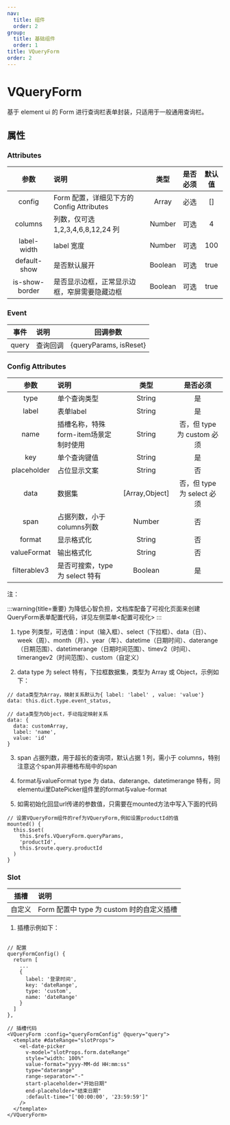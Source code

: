 ```yaml
---
nav:
  title: 组件
  order: 2
group:
  title: 基础组件
  order: 1
title: VQueryForm
order: 2
---
```


# VQueryForm

基于 element ui 的 Form 进行查询栏表单封装，只适用于一般通用查询栏。

## 属性

### Attributes

|    参数     | 说明                                          |  类型   | 是否必须 | 默认值 |
| :---------: | :-------------------------------------------- | :-----: | :------: | :----: |
|   config     | Form 配置，详细见下方的 Config Attributes |  Array  |   必选   |   []   |
|   columns   | 列数，仅可选 1,2,3,4,6,8,12,24 列               | Number  |   可选   |   4    |
| label-width  | label 宽度                                    | Number  |   可选   |  100   |
| default-show | 是否默认展开                                  | Boolean |   可选   |  true  |
| is-show-border | 是否显示边框，正常显示边框，窄屏需要隐藏边框                               | Boolean |   可选   |  true  |


### Event

| 事件  | 说明     |        回调参数        |
| :---: | :------- | :--------------------: |
| query | 查询回调 | {queryParams, isReset} |

### Config Attributes

|    参数     | 说明                        |      类型      |          是否必须          |
| :---------: | :-------------------------- | :------------: | :------------------------: |
|    type     | 单个查询类型                |     String     |             是             |
|    label     | 表单label                |     String     |             是             |
|    name     | 插槽名称，特殊form-item场景定制时使用         |     String     |            否，但 type 为 custom 必须             |
|     key     | 单个查询键值                |     String     |             是             |
| placeholder | 占位显示文案                |     String     |             否             |
|    data     | 数据集 | [Array,Object] | 否，但 type 为 select 必须 |
|    span     | 占据列数，小于columns列数        |     Number     |             否             |
|    format     | 显示格式化                    |     String     |             否             |
|    valueFormat     | 输出格式化                    |     String     |             否             |
|   filterable<Badge>v3</Badge>   | 是否可搜索，type 为 select 特有   |     Boolean     |            是             |

注：

:::warning{title=重要}
为降低心智负担，文档库配备了可视化页面来创建QueryForm表单配置代码，详见左侧菜单<配置可视化>
:::

1. type
   列类型，可选值：input（输入框）、select（下拉框）、data（日）、week（周）、month（月）、year（年）、datetime（日期时间）、daterange（日期范围）、datetimerange（日期时间范围）、time<Badge>v2</Badge>（时间）、timerange<Badge>v2</Badge>（时间范围）、custom（自定义）

2. data
   type 为 select 特有，下拉框数据集，类型为 Array 或 Object，示例如下：

```
// data类型为Array，映射关系默认为{ label: 'label' , value: 'value'}
data: this.dict.type.event_status,

// data类型为Object，手动指定映射关系
data: {
  data: customArray,
  label: 'name',
  value: 'id'
}

```

3. span
   占据列数，用于超长的查询项，默认占据 1 列，需小于 columns，特别注意这个span并非栅格布局中的span
  
4. format与valueFormat
  type 为 data、daterange、datetimerange 特有，同elementui里DatePicker组件里的format与value-format

5. 如需初始化回显url传递的参数值，只需要在mounted方法中写入下面的代码
```
// 设置VQueryForm组件的ref为VQueryForm,例如设置productId的值
mounted() {
  this.$set(
    this.$refs.VQueryForm.queryParams,
    'productId',
    this.$route.query.productId
  )
}
```

### Slot

|  插槽  | 说明                                      |
| :----: | :---------------------------------------- |
| 自定义 | Form 配置中 type 为 custom 时的自定义插槽 |

1. 插槽示例如下：

```

// 配置
queryFormConfig() {
  return [
    ...
    {
      label: '登录时间',
      key: 'dateRange',
      type: 'custom',
      name: 'dateRange'
    }
  ]
},

// 插槽代码
<VQueryForm :config="queryFormConfig" @query="query">
  <template #dateRange="slotProps">
    <el-date-picker
      v-model="slotProps.form.dateRange"
      style="width: 100%"
      value-format="yyyy-MM-dd HH:mm:ss"
      type="daterange"
      range-separator="-"
      start-placeholder="开始日期"
      end-placeholder="结束日期"
      :default-time="['00:00:00', '23:59:59']"
    />
  </template>
</VQueryForm>

```


